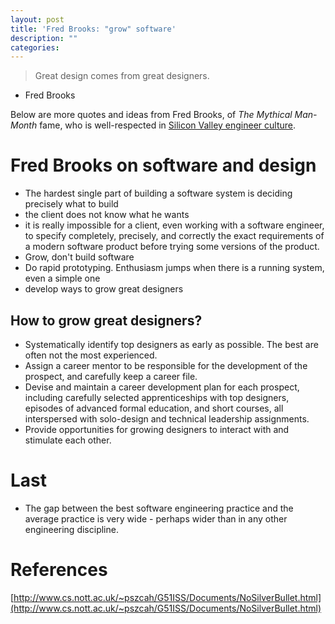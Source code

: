 ```yaml
---
layout: post
title: 'Fred Brooks: "grow" software'
description: ""
categories: 
---
```


> Great design comes from great designers.

- Fred Brooks

Below are more quotes and ideas from Fred Brooks, of *The Mythical Man-Month*
fame, who is well-respected in [Silicon Valley engineer
culture](https://www.palantir.com/engineering-culture/).

# Fred Brooks on software and design

  * The hardest single part of building a software system is deciding precisely
    what to build
  * the client does not know what he wants
  * it is really impossible for a client, even working with a software
    engineer, to specify completely, precisely, and correctly the exact
    requirements of a modern software product before trying some versions of
    the product.
  * Grow, don't build software
  * Do rapid prototyping. Enthusiasm jumps when there is a running system, even
    a simple one
  * develop ways to grow great designers

## How to grow great designers?

* Systematically identify top designers as early as possible. The best are
  often not the most experienced.
* Assign a career mentor to be responsible for the development of the prospect,
  and carefully keep a career file.
* Devise and maintain a career development plan for each prospect, including
  carefully selected apprenticeships with top designers, episodes of advanced
  formal education, and short courses, all interspersed with solo-design and
  technical leadership assignments.
* Provide opportunities for growing designers to interact with and stimulate
  each other.

# Last

* The gap between the best software engineering practice and the average
  practice is very wide - perhaps wider than in any other engineering
  discipline.


# References

[http://www.cs.nott.ac.uk/~pszcah/G51ISS/Documents/NoSilverBullet.html](http://www.cs.nott.ac.uk/~pszcah/G51ISS/Documents/NoSilverBullet.html)

